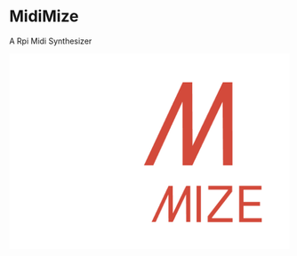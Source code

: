 # MidiMize
A Rpi Midi Synthesizer

![alt text](https://github.com/MariovMesquita/MidiMize/blob/main/mdmz_logo/White&RedFull.png?raw=true)
